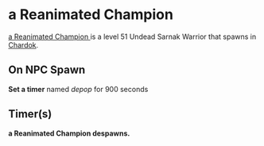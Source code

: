 # a Reanimated Champion 



[a Reanimated Champion ](/npc/103158) is a level 51 Undead Sarnak Warrior that spawns in [Chardok](/zone/103).



## On NPC Spawn

**Set a timer** named *depop* for 900 seconds


## Timer(s)

**a Reanimated Champion  despawns.**